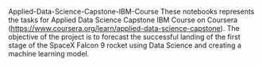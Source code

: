 Applied-Data-Science-Capstone-IBM-Course
These notebooks represents the tasks for Applied Data Science Capstone IBM Course on Coursera (https://www.coursera.org/learn/applied-data-science-capstone). The objective of the project is to forecast the successful landing of the first stage of the SpaceX Falcon 9 rocket using Data Science and creating a machine learning model. 

